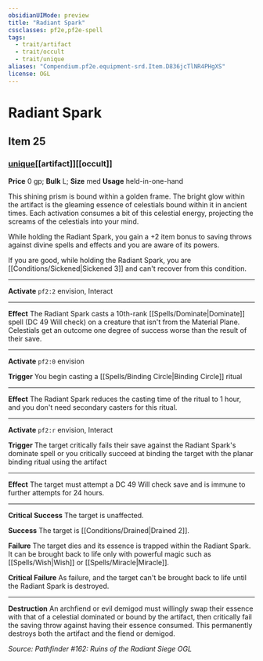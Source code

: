 ```yaml
---
obsidianUIMode: preview
title: "Radiant Spark"
cssclasses: pf2e,pf2e-spell
tags:
  - trait/artifact
  - trait/occult
  - trait/unique
aliases: "Compendium.pf2e.equipment-srd.Item.D836jcTlNR4PHgXS"
license: OGL
---
```

# Radiant Spark
## Item 25
### [unique](unique "Unique Rarity Trait")[[artifact]][[occult]]


**Price** 0 gp; 
**Bulk** L; **Size** med
**Usage** held-in-one-hand

This shining prism is bound within a golden frame. The bright glow within the artifact is the gleaming essence of celestials bound within it in ancient times. Each activation consumes a bit of this celestial energy, projecting the screams of the celestials into your mind.

While holding the Radiant Spark, you gain a +2 item bonus to saving throws against divine spells and effects and you are aware of its powers.

If you are good, while holding the Radiant Spark, you are [[Conditions/Sickened|Sickened 3]] and can't recover from this condition.

* * *

**Activate** `pf2:2` envision, Interact

* * *

**Effect** The Radiant Spark casts a 10th-rank [[Spells/Dominate|Dominate]] spell (DC 49 Will check) on a creature that isn't from the Material Plane. Celestials get an outcome one degree of success worse than the result of their save.

* * *

**Activate** `pf2:0` envision

**Trigger** You begin casting a [[Spells/Binding Circle|Binding Circle]] ritual

* * *

**Effect** The Radiant Spark reduces the casting time of the ritual to 1 hour, and you don't need secondary casters for this ritual.

* * *

**Activate** `pf2:r` envision, Interact

**Trigger** The target critically fails their save against the Radiant Spark's dominate spell or you critically succeed at binding the target with the planar binding ritual using the artifact

* * *

**Effect** The target must attempt a DC 49 Will check save and is immune to further attempts for 24 hours.

* * *

**Critical Success** The target is unaffected.

**Success** The target is [[Conditions/Drained|Drained 2]].

**Failure** The target dies and its essence is trapped within the Radiant Spark. It can be brought back to life only with powerful magic such as [[Spells/Wish|Wish]] or [[Spells/Miracle|Miracle]].

**Critical Failure** As failure, and the target can't be brought back to life until the Radiant Spark is destroyed.

* * *

**Destruction** An archfiend or evil demigod must willingly swap their essence with that of a celestial dominated or bound by the artifact, then critically fail the saving throw against having their essence consumed. This permanently destroys both the artifact and the fiend or demigod.

*Source: Pathfinder #162: Ruins of the Radiant Siege*
*OGL*
